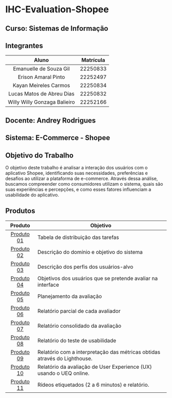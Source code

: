 # IHC-Evaluation-Shopee

## Curso: Sistemas de Informação

## Integrantes

|            Aluno              | Matrícula |
|:------------------------------:|:---------:|
| Emanuelle de Souza Gil        | 22250833  |
| Erison Amaral Pinto           | 22252497  |
| Kayan Meireles Carmos         | 22250834  |
| Lucas Matos de Abreu Dias     | 22250832  |
|  Willy Willy Gonzaga Balieiro | 22252166  |


## Docente: Andrey Rodrigues

## Sistema: E-Commerce - Shopee

## Objetivo do Trabalho
O objetivo deste trabalho é analisar a interação dos usuários com o aplicativo Shopee, identificando suas necessidades, preferências e desafios ao utilizar a plataforma de e-commerce. Através dessa análise, buscamos compreender como consumidores utilizam o sistema, quais são suas experiências e percepções, e como esses fatores influenciam a usabilidade do aplicativo.

## Produtos

| Produto  | Objetivo |
|:--------:|----------|
| [Produto 01](https://github.com/abreulucass/IHC-Evaluation-Shopee/blob/main/docs/tabela_tarefas.md) | Tabela de distribuição das tarefas |
| [Produto 02](https://github.com/abreulucass/IHC-Evaluation-Shopee/blob/main/docs/sistema/dominio_objetivo_sistema.md) | Descrição do domínio e objetivo do sistema |
| [Produto 03](https://github.com/abreulucass/IHC-Evaluation-Shopee/blob/main/docs/sistema/perfil_usuarios_alvo.md) | Descrição dos perfis dos usuários-alvo |
| [Produto 04](https://github.com/abreulucass/IHC-Evaluation-Shopee/blob/main/docs/sistema/tarefas_usuarios.md) | Objetivos dos usuários que se pretende avaliar na interface |
| [Produto 05]() | Planejamento da avaliação |
| [Produto 06](https://github.com/abreulucass/IHC-Evaluation-Shopee/tree/main/docs/inspecao_usabilidade/relatorios_individuais) | Relatório parcial de cada avaliador |
| [Produto 07](https://github.com/abreulucass/IHC-Evaluation-Shopee/blob/main/docs/inspecao_usabilidade/relatorio_inspecao.md) | Relatório consolidado da avaliação |
| [Produto 08](https://github.com/abreulucass/IHC-Evaluation-Shopee/blob/main/docs/teste_usabilidade/relatorio_teste.md) | Relatório do teste de usabilidade |
| [Produto 09](https://github.com/abreulucass/IHC-Evaluation-Shopee/blob/main/docs/avaliacao_ux/relatorio_avaliacao_ux.md) | Relatório com a interpretação das métricas obtidas através do Lighthouse. |
| [Produto 10](https://github.com/abreulucass/IHC-Evaluation-Shopee/blob/main/docs/avaliacao_ux/relatorio_avaliacao_ux_UEQonline.md) | Relatório da avaliação de User Experience (UX) usando o UEQ online. |
| [Produto 11](https://github.com/abreulucass/IHC-Evaluation-Shopee/tree/main/docs/avaliacao_comunicabilidade) | Rídeos etiquetados (2 a 6 minutos) e relatório. |


